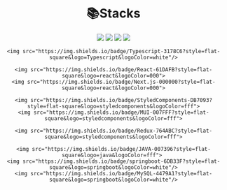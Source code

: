<div align="center"> 
  
  # 📚Stacks
  
  <div>
    <img src="https://img.shields.io/badge/HTML5-E34F26?style=flat-square&logo=javascript&logoColor=000"/>
    <img src="https://img.shields.io/badge/CSS3-1572B6?style=flat-square&logo=javascript&logoColor=000"/>
    <img src="https://img.shields.io/badge/Sass-CC6699?style=flat-square&logo=javascript&logoColor=000"/>
    <img src="https://img.shields.io/badge/JavaScript-F7DF1E?style=flat-square&logo=javascript&logoColor=000"/>
    
    <img src="https://img.shields.io/badge/Typescript-3178C6?style=flat-square&logo=Typescript&logoColor=white"/>
    
    <img src="https://img.shields.io/badge/React-61DAFB?style=flat-square&logo=react&logoColor=000">
    <img src="https://img.shields.io/badge/Next.js-000000?style=flat-square&logo=react&logoColor=000">
    
    <img src="https://img.shields.io/badge/StyledComponents-DB7093?style=flat-square&logo=styledcomponents&logoColor=fff">
    <img src="https://img.shields.io/badge/MUI-007FFF?style=flat-square&logo=styledcomponents&logoColor=fff">
    
    <img src="https://img.shields.io/badge/Redux-764ABC?style=flat-square&logo=styledcomponents&logoColor=fff">
    
    <img src="https://img.shields.io/badge/JAVA-007396?style=flat-square&logo=java&logoColor=fff"> 
    <img src="https://img.shields.io/badge/springboot-6DB33F?style=flat-square&logo=springboot&logoColor=white"/>
    <img src="https://img.shields.io/badge/MySQL-4479A1?style=flat-square&logo=springboot&logoColor=white"/>
  </div>
  
</div>
